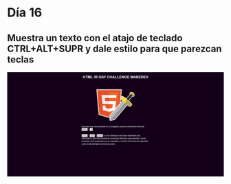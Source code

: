 # Día 16

## Muestra un texto con el atajo de teclado CTRL+ALT+SUPR y dale estilo para que parezcan teclas

![alt text](reto16.png)
